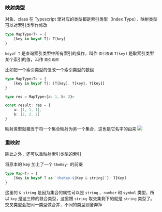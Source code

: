 ### 映射类型

对象、class 在 Typescript 里对应的类型都是索引类型（Index Type），映射类型可以对索引类型作修改

```typescript
type MapType<T> = {
	[key in keyof T]: T[key]
}
```

`keyof T` 是查询索引类型中所有索引的操作，叫作 `索引查询`
`T[key]` 是取索引类型某个索引的值，叫作 `索引访问`

比如把一个索引类型的值改一个索引类型的数组

```typescript
type MapType<T> = {
	[key in keyof T]: [T[key], T[key], T[key]]
}

type res = MapType<{a: 1, b: 2}>

const result: res = {
	a: [1, 1, 1],
	b: [2, 2, 2]
}
```

映射类型就相当于将一个集合映射为另一个集合，这也是它名字的由来
![](http://cdn.liwuhou.cn/tmp/20220222104525.png)

### 重映射

除此之外，还可以重映射索引类型的索引
 
将原本的 key 加上了一个 `theKey-` 的前缀
```typescript
type Map<T> = {
	[Key in keyof T as `theKey-${Key & string}`]: T[Key]
}
```

这里的 `& string` 是因为集合的属性可以是 `string` 、`number` 和 `symbol` 类型，所以 `key` 是这三种的联合类型，这里跟 `string` 取交集剩下的就是 `string` 类型了。交叉类型会把同一类型做合并，不同的类型则舍弃掉



